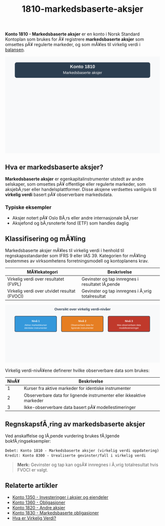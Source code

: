 ﻿---
title: "1810-markedsbaserte-aksjer"
meta_title: "1810-markedsbaserte-aksjer"
meta_description: '**Konto 1810 - Markedsbaserte aksjer** er en konto i Norsk Standard Kontoplan som brukes for Ã¥ registrere **markedsbaserte aksjer** som omsettes pÃ¥ regulerte ...'
slug: 1810-markedsbaserte-aksjer
type: blog
layout: pages/single
---

**Konto 1810 - Markedsbaserte aksjer** er en konto i Norsk Standard Kontoplan som brukes for Ã¥ registrere **markedsbaserte aksjer** som omsettes pÃ¥ regulerte markeder, og som mÃ¥les til virkelig verdi i [balansen](/blogs/regnskap/hva-er-balanseregnskap "Hva er Balanseregnskap?").

![Illustrasjon av konto 1810 markedsbaserte aksjer](1810-markedsbaserte-aksjer-image.svg)

## Hva er markedsbaserte aksjer?

**Markedsbaserte aksjer** er egenkapitalinstrumenter utstedt av andre selskaper, som omsettes pÃ¥ offentlige eller regulerte markeder, som aksjebÃ¸rser eller handelsplattformer. Disse aksjene verdsettes vanligvis til **virkelig verdi** basert pÃ¥ observerbare markedsdata.

### Typiske eksempler

* Aksjer notert pÃ¥ Oslo BÃ¸rs eller andre internasjonale bÃ¸rser
* Aksjefond og bÃ¸rsnoterte fond (ETF) som handles daglig

## Klassifisering og mÃ¥ling

Markedsbaserte aksjer mÃ¥les til virkelig verdi i henhold til regnskapsstandarder som IFRS 9 eller IAS 39. Kategorien for mÃ¥ling bestemmes av virksomhetens forretningsmodell og kontoplanens krav.

| MÃ¥lekategori                                     | Beskrivelse                                                    |
|--------------------------------------------------|----------------------------------------------------------------|
| Virkelig verdi over resultatet (FVPL)            | Gevinster og tap innregnes i resultatet lÃ¸pende               |
| Virkelig verdi over utvidet resultat (FVOCI)     | Gevinster og tap innregnes i Ã¸vrig totalresultat              |

![Oversikt over virkelig verdi-nivÃ¥er](nivaer-virkelig-verdi.svg)

Virkelig verdi-nivÃ¥ene definerer hvilke observerbare data som brukes:

| NivÃ¥ | Beskrivelse                                                       |
|------|-------------------------------------------------------------------|
| 1    | Kurser fra aktive markeder for identiske instrumenter            |
| 2    | Observerbare data for lignende instrumenter eller ikkeaktive markeder |
| 3    | Ikke-observerbare data basert pÃ¥ modellestimeringer                |

## RegnskapsfÃ¸ring av markedsbaserte aksjer

Ved anskaffelse og lÃ¸pende vurdering brukes fÃ¸lgende bokfÃ¸ringseksempler:

```plaintext
Debet: Konto 1810 - Markedsbaserte aksjer (virkelig verdi oppdatering)
Kredit: Konto 8300 - Urealiserte gevinster/fall i virkelig verdi
```

> **Merk:** Gevinster og tap kan ogsÃ¥ innregnes i Ã¸vrig totalresultat hvis FVOCI er valgt.

## Relaterte artikler

* [Konto 1350 - Investeringer i aksjer og eiendeler](/blogs/kontoplan/1350-investeringer-i-aksjer-og-eiendeler "Konto 1350 - Investeringer i aksjer og eiendeler")
* [Konto 1360 - Obligasjoner](/blogs/kontoplan/1360-obligasjoner "Konto 1360 - Obligasjoner")
* [Konto 1820 - Andre aksjer](/blogs/kontoplan/1820-andre-aksjer "Konto 1820 - Andre aksjer")
* [Konto 1830 - Markedsbaserte obligasjoner](/blogs/kontoplan/1830-markedsbaserte-obligasjoner "Konto 1830 - Markedsbaserte obligasjoner")
* [Hva er Virkelig Verdi?](/blogs/regnskap/hva-er-virkelig-verdi "Hva er Virkelig Verdi? Verdsettelse og RegnskapsfÃ¸ring")
